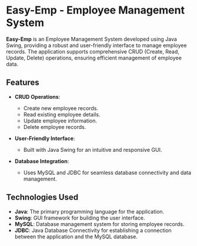 # Easy-Emp - Employee Management System

**Easy-Emp** is an Employee Management System developed using Java Swing, providing a robust and user-friendly interface to manage employee records. The application supports comprehensive CRUD (Create, Read, Update, Delete) operations, ensuring efficient management of employee data.

## Features
- **CRUD Operations**: 
  - Create new employee records.
  - Read existing employee details.
  - Update employee information.
  - Delete employee records.
  
- **User-Friendly Interface**: 
  - Built with Java Swing for an intuitive and responsive GUI.
  
- **Database Integration**: 
  - Uses MySQL and JDBC for seamless database connectivity and data management.

## Technologies Used
- **Java**: The primary programming language for the application.
- **Swing**: GUI framework for building the user interface.
- **MySQL**: Database management system for storing employee records.
- **JDBC**: Java Database Connectivity for establishing a connection between the application and the MySQL database.


